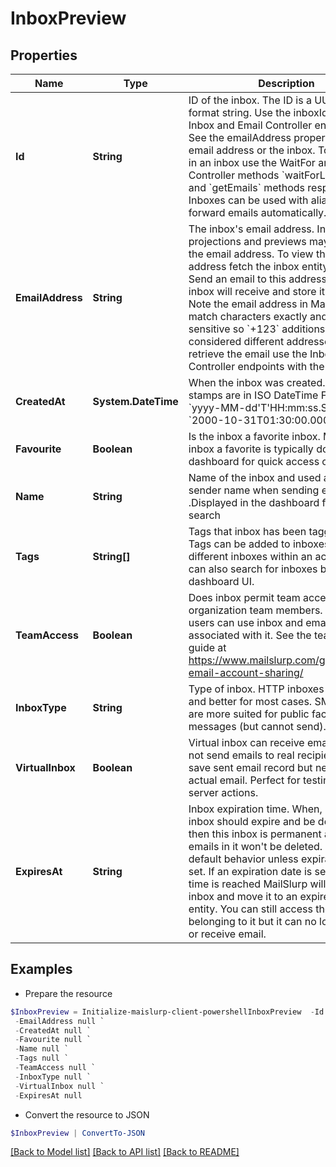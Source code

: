 # InboxPreview
## Properties

Name | Type | Description | Notes
------------ | ------------- | ------------- | -------------
**Id** | **String** | ID of the inbox. The ID is a UUID-V4 format string. Use the inboxId for calls to Inbox and Email Controller endpoints. See the emailAddress property for the email address or the inbox. To get emails in an inbox use the WaitFor and Inbox Controller methods &#x60;waitForLatestEmail&#x60; and &#x60;getEmails&#x60; methods respectively. Inboxes can be used with aliases to forward emails automatically. | 
**EmailAddress** | **String** | The inbox&#39;s email address. Inbox projections and previews may not include the email address. To view the email address fetch the inbox entity directly. Send an email to this address and the inbox will receive and store it for you. Note the email address in MailSlurp match characters exactly and are case sensitive so &#x60;+123&#x60; additions are considered different addresses. To retrieve the email use the Inbox and Email Controller endpoints with the inbox ID. | [optional] 
**CreatedAt** | **System.DateTime** | When the inbox was created. Time stamps are in ISO DateTime Format &#x60;yyyy-MM-dd&#39;T&#39;HH:mm:ss.SSSXXX&#x60; e.g. &#x60;2000-10-31T01:30:00.000-05:00&#x60;. | 
**Favourite** | **Boolean** | Is the inbox a favorite inbox. Make an inbox a favorite is typically done in the dashboard for quick access or filtering | 
**Name** | **String** | Name of the inbox and used as the sender name when sending emails .Displayed in the dashboard for easier search | [optional] 
**Tags** | **String[]** | Tags that inbox has been tagged with. Tags can be added to inboxes to group different inboxes within an account. You can also search for inboxes by tag in the dashboard UI. | [optional] 
**TeamAccess** | **Boolean** | Does inbox permit team access for organization team members. If so team users can use inbox and emails associated with it. See the team access guide at https://www.mailslurp.com/guides/team-email-account-sharing/ | 
**InboxType** | **String** | Type of inbox. HTTP inboxes are faster and better for most cases. SMTP inboxes are more suited for public facing inbound messages (but cannot send). | [optional] 
**VirtualInbox** | **Boolean** | Virtual inbox can receive email but will not send emails to real recipients. Will save sent email record but never send an actual email. Perfect for testing mail server actions. | [optional] 
**ExpiresAt** | **String** | Inbox expiration time. When, if ever, the inbox should expire and be deleted. If null then this inbox is permanent and the emails in it won&#39;t be deleted. This is the default behavior unless expiration date is set. If an expiration date is set and the time is reached MailSlurp will expire the inbox and move it to an expired inbox entity. You can still access the emails belonging to it but it can no longer send or receive email. | [optional] 

## Examples

- Prepare the resource
```powershell
$InboxPreview = Initialize-maislurp-client-powershellInboxPreview  -Id null `
 -EmailAddress null `
 -CreatedAt null `
 -Favourite null `
 -Name null `
 -Tags null `
 -TeamAccess null `
 -InboxType null `
 -VirtualInbox null `
 -ExpiresAt null
```

- Convert the resource to JSON
```powershell
$InboxPreview | ConvertTo-JSON
```

[[Back to Model list]](../README#documentation-for-models) [[Back to API list]](../README#documentation-for-api-endpoints) [[Back to README]](../README)


